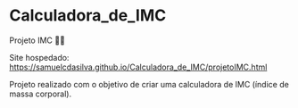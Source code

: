 # Calculadora_de_IMC
Projeto IMC 🏃🏻

Site hospedado: https://samuelcdasilva.github.io/Calculadora_de_IMC/projetoIMC.html

  Projeto realizado com o objetivo de criar uma calculadora de IMC (índice de massa corporal). 

